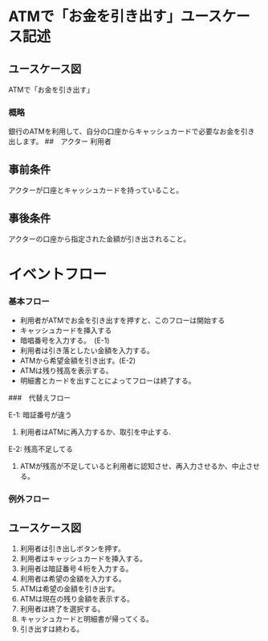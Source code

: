# ATMで「お金を引き出す」ユースケース記述
## ユースケース図
ATMで「お金を引き出す」
### 概略
銀行のATMを利用して、自分の口座からキャッシュカードで必要なお金を引き出します。
##　アクター
利用者
## 事前条件
アクターが口座とキャッシュカードを持っていること。
## 事後条件
アクターの口座から指定された金額が引き出されること。
# イベントフロー
### 基本フロー
- 利用者がATMでお金を引き出すを押すと、このフローは開始する
- キャッシュカードを挿入する
- 暗唱番号を入力する。　(E-1)
- 利用者は引き落としたい金額を入力する。
- ATMから希望金額を引き出す。(E-2)
- ATMは残り残高を表示する。
- 明細書とカードを出すことによってフローは終了する。

###　代替えフロー

E-1: 暗証番号が違う
1. 利用者はATMに再入力するか、取引を中止する.

E-2: 残高不足してる
1. ATMが残高が不足していると利用者に認知させ、再入力させるか、中止させる。

### 例外フロー

## ユースケース図
1. 利用者は引き出しボタンを押す。
2. 利用者はキャッシュカードを挿入する。
3. 利用者は暗証番号４桁を入力する。
4. 利用者は希望の金額を入力する。
5. ATMは希望の金額を引き出す。
6. ATMは現在の残り金額を表示する。
7. 利用者は終了を選択する。
8. キャッシュカードと明細書が帰ってくる。
9. 引き出すは終わる。